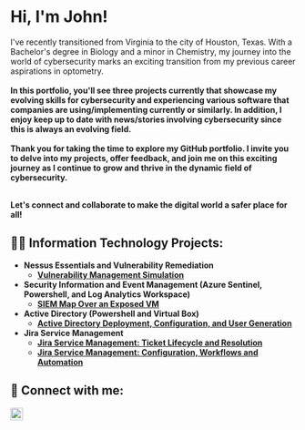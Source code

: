 <h1>Hi, I'm John!</h1> 
<b></b>I've recently transitioned from Virginia to the city of Houston, Texas. With a Bachelor's degree in Biology and a minor in Chemistry, my journey into the world of cybersecurity marks an exciting transition from my previous career aspirations in optometry.<br>
<br/>
<b>In this portfolio, you'll see three projects currently that showcase my evolving skills for cybersecurity and experiencing various software that companies are using/implementing currently or similarly. In addition, I enjoy keep up to date with news/stories involving cybersecurity since this is always an evolving field.<br>
<br/>
<b>Thank you for taking the time to explore my GitHub portfolio. I invite you to delve into my projects, offer feedback, and join me on this exciting journey as I continue to grow and thrive in the dynamic field of cybersecurity.<br>
<br/>

Let's connect and collaborate to make the digital world a safer place for all!

<h2>👨‍💻 Information Technology Projects:</h2>

- <b>Nessus Essentials and Vulnerability Remediation</b>
  - [Vulnerability Management Simulation](https://github.com/jmluong11/Vulnerability-Management-Lab)
- <b>Security Information and Event Management (Azure Sentinel, Powershell, and Log Analytics Workspace) </b>
  - [SIEM Map Over an Exposed VM](https://github.com/jmluong11/SIEM.Lab) </b>
- <b>Active Directory (Powershell and Virtual Box)</b>
  - [Active Directory Deployment, Configuration, and User Generation](https://github.com/jmluong11/Active-Directory)
- <b>Jira Service Management</b>
  - [Jira Service Management: Ticket Lifecycle and Resolution](https://github.com/jmluong11/Jira-Service-Management-Ticket-Lifecycle-and-Resolution)
  - [Jira Service Management: Configuration, Workflows and Automation](https://github.com/jmluong11/Jira-Service-Management-Configuration-Workflows-and-Automation)

 
<h2> 🤳 Connect with me:</h2>

[<img align="left" alt="JoshMadakor | LinkedIn" width="22px" src="https://cdn.jsdelivr.net/npm/simple-icons@v3/icons/linkedin.svg" />][linkedin]

[linkedin]: https://www.linkedin.com/in/john-luong-625bb1243/

<!--

Here are some ideas to get you started:

- 🔭 I’m currently working on ...
- 🌱 I’m currently learning ...
- 👯 I’m looking to collaborate on ...
- 🤔 I’m looking for help with ...
- 💬 Ask me about ...
- 📫 How to reach me: ...
- 😄 Pronouns: ...
- ⚡ Fun fact: ...
-->
